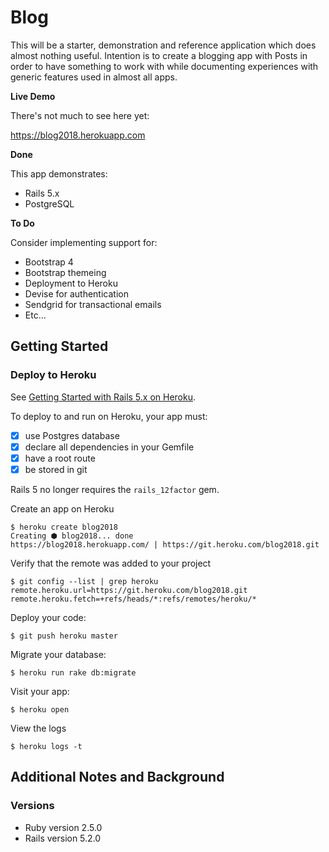 # Blog

This will be a starter, demonstration and reference application which does almost nothing useful. Intention is to create a blogging app with Posts in order to have something to work with while documenting experiences with generic features used in almost all apps.

**Live Demo**

There's not much to see here yet:

https://blog2018.herokuapp.com

**Done**

This app demonstrates:
* Rails 5.x
* PostgreSQL

**To Do**

Consider implementing support for:

* Bootstrap 4
* Bootstrap themeing
* Deployment to Heroku
* Devise for authentication
* Sendgrid for transactional emails
* Etc...

Getting Started
---------------

### Deploy to Heroku
See [Getting Started with Rails 5.x on Heroku](https://devcenter.heroku.com/articles/getting-started-with-rails5).

To deploy to and run on Heroku, your app must:

- [x] use Postgres database
- [x] declare all dependencies in your Gemfile
- [x] have a root route
- [x] be stored in git

Rails 5 no longer requires the `rails_12factor` gem.

Create an app on Heroku

    $ heroku create blog2018
    Creating ⬢ blog2018... done
    https://blog2018.herokuapp.com/ | https://git.heroku.com/blog2018.git

Verify that the remote was added to your project

    $ git config --list | grep heroku
    remote.heroku.url=https://git.heroku.com/blog2018.git
    remote.heroku.fetch=+refs/heads/*:refs/remotes/heroku/*

Deploy your code:

    $ git push heroku master

Migrate your database:

    $ heroku run rake db:migrate

Visit your app:

    $ heroku open

View the logs

    $ heroku logs -t

Additional Notes and Background
-------------------------------
### Versions
* Ruby version 2.5.0
* Rails version 5.2.0


